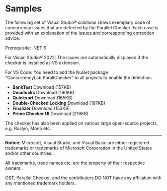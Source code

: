 # Samples

The following set of Visual Studio® solutions shows exemplary code of concurrency issues that are detected by the Parallel Checker. Each case is provided with an explanation of the issues and corresponding correction advice.

Prerequisite: .NET 6

For Visual Studio® 2022: The issues are automatically displayed if the checker is installed as VS extension.

For VS Code: You need to add the NuGet package "ConcurrencyLab.ParallChecker" to all projects to enable the detection.

* **BankTest** Download (157KB)
* **Deadlocks** Download (190KB)
* **Quicksort** Download (165KB)
* **Double-Checked Locking** Download (187KB)
* **Finalizer** Download (153KB)
* **Prime Checker UI** Download (216KB)

The checker has also been applied on various large open-source projects, e.g. Roslyn, Mono etc.

---

**Notice**: Microsoft, Visual Studio, and Visual Basic are either registered trademarks or trademarks of Microsoft Corporation in the United States and/or other countries.

All trademarks, trade names etc. are the property of their respective owners.

OST, Parallel Checker, and the contributors DO NOT have any affiliation with any mentioned trademark holders.
